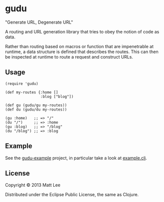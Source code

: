 # gudu

"Generate URL, Degenerate URL"

A routing and URL generation library that tries to obey the notion of code as data.

Rather than routing based on macros or function that are impenetrable at runtime,
a data structure is defined that describes the routes. This can then be inspected at
runtime to route a request and construct URLs.

## Usage

    (require 'gudu)

    (def my-routes {:home []
                    :blog ["blog"])

    (def gu (gudu/gu my-routes))
    (def du (gudu/du my-routes))

    (gu :home)   ;; => "/"
    (du "/")     ;; => :home
    (gu :blog)   ;; => "/blog"
    (du "/blog") ;; => :blog

## Example

See the [gudu-example](https://github.com/thatismatt/gudu-example) project, in particular take a look at [example.clj](https://github.com/thatismatt/gudu-example/blob/master/src/gudu_example/core.clj).

## License

Copyright © 2013 Matt Lee

Distributed under the Eclipse Public License, the same as Clojure.

